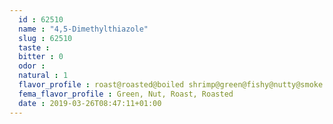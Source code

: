 ```yaml
---
  id : 62510
  name : "4,5-Dimethylthiazole"
  slug : 62510
  taste : 
  bitter : 0
  odor : 
  natural : 1
  flavor_profile : roast@roasted@boiled shrimp@green@fishy@nutty@smoke
  fema_flavor_profile : Green, Nut, Roast, Roasted
  date : 2019-03-26T08:47:11+01:00
---
```



